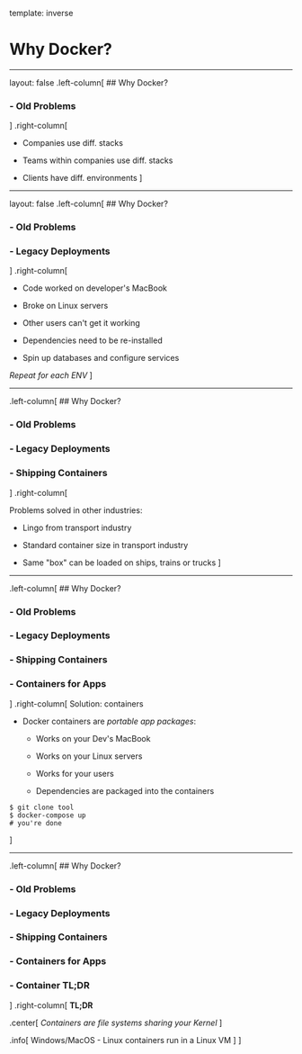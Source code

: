 template: inverse
# Why Docker?
---

layout: false
.left-column[
    ## Why Docker?
### - Old Problems
]
.right-column[

* Companies use diff. stacks

* Teams within companies use diff. stacks

* Clients have diff. environments
]

---

layout: false
.left-column[
    ## Why Docker?
### - Old Problems
### - Legacy Deployments
]
.right-column[

* Code worked on developer's MacBook

* Broke on Linux servers

* Other users can't get it working

* Dependencies need to be re-installed

* Spin up databases and configure services

_Repeat for each ENV_
]

---

.left-column[
    ## Why Docker?
### - Old Problems
### - Legacy Deployments
### - Shipping Containers
]
.right-column[

Problems solved in other industries:

* Lingo from transport industry

* Standard container size in transport industry

* Same "box" can be loaded on ships, trains or trucks
]

---

.left-column[
    ## Why Docker?
### - Old Problems
### - Legacy Deployments
### - Shipping Containers
### - Containers for Apps
]
.right-column[
Solution: containers

* Docker containers are _portable app packages_:

    - Works on your Dev's MacBook

    - Works on your Linux servers

    - Works for your users

    - Dependencies are packaged into the containers

```
$ git clone tool
$ docker-compose up
# you're done
```
]

---

.left-column[
    ## Why Docker?
### - Old Problems
### - Legacy Deployments
### - Shipping Containers
### - Containers for Apps
### - Container TL;DR
]
.right-column[
**TL;DR**

.center[
_Containers are file systems sharing your Kernel_
]

.info[
    Windows/MacOS - Linux containers run in a Linux VM
]
]
